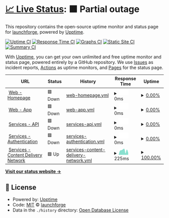 # [📈 Live Status](https://status.launchforge.co): <!--live status--> **🟧 Partial outage**

This repository contains the open-source uptime monitor and status page for [launchforge](https://status.launchforge.co), powered by [Upptime](https://github.com/upptime/upptime).

[![Uptime CI](https://github.com/launchforge/upptime/workflows/Uptime%20CI/badge.svg)](https://github.com/launchforge/upptime/actions?query=workflow%3A%22Uptime+CI%22)
[![Response Time CI](https://github.com/launchforge/upptime/workflows/Response%20Time%20CI/badge.svg)](https://github.com/launchforge/upptime/actions?query=workflow%3A%22Response+Time+CI%22)
[![Graphs CI](https://github.com/launchforge/upptime/workflows/Graphs%20CI/badge.svg)](https://github.com/launchforge/upptime/actions?query=workflow%3A%22Graphs+CI%22)
[![Static Site CI](https://github.com/launchforge/upptime/workflows/Static%20Site%20CI/badge.svg)](https://github.com/launchforge/upptime/actions?query=workflow%3A%22Static+Site+CI%22)
[![Summary CI](https://github.com/launchforge/upptime/workflows/Summary%20CI/badge.svg)](https://github.com/launchforge/upptime/actions?query=workflow%3A%22Summary+CI%22)

With [Upptime](https://upptime.js.org), you can get your own unlimited and free uptime monitor and status page, powered entirely by a GitHub repository. We use [Issues](https://github.com/launchforge/upptime/issues) as incident reports, [Actions](https://github.com/launchforge/upptime/actions) as uptime monitors, and [Pages](https://status.launchforge.co) for the status page.

<!--start: status pages-->
<!-- This summary is generated by Upptime (https://github.com/upptime/upptime) -->
<!-- Do not edit this manually, your changes will be overwritten -->
<!-- prettier-ignore -->
| URL | Status | History | Response Time | Uptime |
| --- | ------ | ------- | ------------- | ------ |
| <img alt="" src="https://icons.duckduckgo.com/ip3/launchforge.co.ico" height="13"> [Web - Homepage](https://launchforge.co) | 🟥 Down | [web-homepage.yml](https://github.com/launchforge/upptime/commits/HEAD/history/web-homepage.yml) | <details><summary><img alt="Response time graph" src="./graphs/web-homepage/response-time-week.png" height="20"> 0ms</summary><br><a href="https://status.launchforge.co/history/web-homepage"><img alt="Response time 148" src="https://img.shields.io/endpoint?url=https%3A%2F%2Fraw.githubusercontent.com%2Flaunchforge%2Fupptime%2FHEAD%2Fapi%2Fweb-homepage%2Fresponse-time.json"></a><br><a href="https://status.launchforge.co/history/web-homepage"><img alt="24-hour response time 0" src="https://img.shields.io/endpoint?url=https%3A%2F%2Fraw.githubusercontent.com%2Flaunchforge%2Fupptime%2FHEAD%2Fapi%2Fweb-homepage%2Fresponse-time-day.json"></a><br><a href="https://status.launchforge.co/history/web-homepage"><img alt="7-day response time 0" src="https://img.shields.io/endpoint?url=https%3A%2F%2Fraw.githubusercontent.com%2Flaunchforge%2Fupptime%2FHEAD%2Fapi%2Fweb-homepage%2Fresponse-time-week.json"></a><br><a href="https://status.launchforge.co/history/web-homepage"><img alt="30-day response time 0" src="https://img.shields.io/endpoint?url=https%3A%2F%2Fraw.githubusercontent.com%2Flaunchforge%2Fupptime%2FHEAD%2Fapi%2Fweb-homepage%2Fresponse-time-month.json"></a><br><a href="https://status.launchforge.co/history/web-homepage"><img alt="1-year response time 144" src="https://img.shields.io/endpoint?url=https%3A%2F%2Fraw.githubusercontent.com%2Flaunchforge%2Fupptime%2FHEAD%2Fapi%2Fweb-homepage%2Fresponse-time-year.json"></a></details> | <details><summary><a href="https://status.launchforge.co/history/web-homepage">0.00%</a></summary><a href="https://status.launchforge.co/history/web-homepage"><img alt="All-time uptime 77.20%" src="https://img.shields.io/endpoint?url=https%3A%2F%2Fraw.githubusercontent.com%2Flaunchforge%2Fupptime%2FHEAD%2Fapi%2Fweb-homepage%2Fuptime.json"></a><br><a href="https://status.launchforge.co/history/web-homepage"><img alt="24-hour uptime 0.00%" src="https://img.shields.io/endpoint?url=https%3A%2F%2Fraw.githubusercontent.com%2Flaunchforge%2Fupptime%2FHEAD%2Fapi%2Fweb-homepage%2Fuptime-day.json"></a><br><a href="https://status.launchforge.co/history/web-homepage"><img alt="7-day uptime 0.00%" src="https://img.shields.io/endpoint?url=https%3A%2F%2Fraw.githubusercontent.com%2Flaunchforge%2Fupptime%2FHEAD%2Fapi%2Fweb-homepage%2Fuptime-week.json"></a><br><a href="https://status.launchforge.co/history/web-homepage"><img alt="30-day uptime 1.38%" src="https://img.shields.io/endpoint?url=https%3A%2F%2Fraw.githubusercontent.com%2Flaunchforge%2Fupptime%2FHEAD%2Fapi%2Fweb-homepage%2Fuptime-month.json"></a><br><a href="https://status.launchforge.co/history/web-homepage"><img alt="1-year uptime 50.92%" src="https://img.shields.io/endpoint?url=https%3A%2F%2Fraw.githubusercontent.com%2Flaunchforge%2Fupptime%2FHEAD%2Fapi%2Fweb-homepage%2Fuptime-year.json"></a></details>
| <img alt="" src="https://icons.duckduckgo.com/ip3/app.launchforge.co.ico" height="13"> [Web - App](https://app.launchforge.co) | 🟥 Down | [web-app.yml](https://github.com/launchforge/upptime/commits/HEAD/history/web-app.yml) | <details><summary><img alt="Response time graph" src="./graphs/web-app/response-time-week.png" height="20"> 0ms</summary><br><a href="https://status.launchforge.co/history/web-app"><img alt="Response time 137" src="https://img.shields.io/endpoint?url=https%3A%2F%2Fraw.githubusercontent.com%2Flaunchforge%2Fupptime%2FHEAD%2Fapi%2Fweb-app%2Fresponse-time.json"></a><br><a href="https://status.launchforge.co/history/web-app"><img alt="24-hour response time 0" src="https://img.shields.io/endpoint?url=https%3A%2F%2Fraw.githubusercontent.com%2Flaunchforge%2Fupptime%2FHEAD%2Fapi%2Fweb-app%2Fresponse-time-day.json"></a><br><a href="https://status.launchforge.co/history/web-app"><img alt="7-day response time 0" src="https://img.shields.io/endpoint?url=https%3A%2F%2Fraw.githubusercontent.com%2Flaunchforge%2Fupptime%2FHEAD%2Fapi%2Fweb-app%2Fresponse-time-week.json"></a><br><a href="https://status.launchforge.co/history/web-app"><img alt="30-day response time 0" src="https://img.shields.io/endpoint?url=https%3A%2F%2Fraw.githubusercontent.com%2Flaunchforge%2Fupptime%2FHEAD%2Fapi%2Fweb-app%2Fresponse-time-month.json"></a><br><a href="https://status.launchforge.co/history/web-app"><img alt="1-year response time 151" src="https://img.shields.io/endpoint?url=https%3A%2F%2Fraw.githubusercontent.com%2Flaunchforge%2Fupptime%2FHEAD%2Fapi%2Fweb-app%2Fresponse-time-year.json"></a></details> | <details><summary><a href="https://status.launchforge.co/history/web-app">0.00%</a></summary><a href="https://status.launchforge.co/history/web-app"><img alt="All-time uptime 77.20%" src="https://img.shields.io/endpoint?url=https%3A%2F%2Fraw.githubusercontent.com%2Flaunchforge%2Fupptime%2FHEAD%2Fapi%2Fweb-app%2Fuptime.json"></a><br><a href="https://status.launchforge.co/history/web-app"><img alt="24-hour uptime 0.00%" src="https://img.shields.io/endpoint?url=https%3A%2F%2Fraw.githubusercontent.com%2Flaunchforge%2Fupptime%2FHEAD%2Fapi%2Fweb-app%2Fuptime-day.json"></a><br><a href="https://status.launchforge.co/history/web-app"><img alt="7-day uptime 0.00%" src="https://img.shields.io/endpoint?url=https%3A%2F%2Fraw.githubusercontent.com%2Flaunchforge%2Fupptime%2FHEAD%2Fapi%2Fweb-app%2Fuptime-week.json"></a><br><a href="https://status.launchforge.co/history/web-app"><img alt="30-day uptime 1.38%" src="https://img.shields.io/endpoint?url=https%3A%2F%2Fraw.githubusercontent.com%2Flaunchforge%2Fupptime%2FHEAD%2Fapi%2Fweb-app%2Fuptime-month.json"></a><br><a href="https://status.launchforge.co/history/web-app"><img alt="1-year uptime 50.91%" src="https://img.shields.io/endpoint?url=https%3A%2F%2Fraw.githubusercontent.com%2Flaunchforge%2Fupptime%2FHEAD%2Fapi%2Fweb-app%2Fuptime-year.json"></a></details>
| <img alt="" src="https://icons.duckduckgo.com/ip3/services.launchforge.co.ico" height="13"> [Services - API](https://services.launchforge.co/api/v1/health) | 🟥 Down | [services-api.yml](https://github.com/launchforge/upptime/commits/HEAD/history/services-api.yml) | <details><summary><img alt="Response time graph" src="./graphs/services-api/response-time-week.png" height="20"> 0ms</summary><br><a href="https://status.launchforge.co/history/services-api"><img alt="Response time 85" src="https://img.shields.io/endpoint?url=https%3A%2F%2Fraw.githubusercontent.com%2Flaunchforge%2Fupptime%2FHEAD%2Fapi%2Fservices-api%2Fresponse-time.json"></a><br><a href="https://status.launchforge.co/history/services-api"><img alt="24-hour response time 0" src="https://img.shields.io/endpoint?url=https%3A%2F%2Fraw.githubusercontent.com%2Flaunchforge%2Fupptime%2FHEAD%2Fapi%2Fservices-api%2Fresponse-time-day.json"></a><br><a href="https://status.launchforge.co/history/services-api"><img alt="7-day response time 0" src="https://img.shields.io/endpoint?url=https%3A%2F%2Fraw.githubusercontent.com%2Flaunchforge%2Fupptime%2FHEAD%2Fapi%2Fservices-api%2Fresponse-time-week.json"></a><br><a href="https://status.launchforge.co/history/services-api"><img alt="30-day response time 0" src="https://img.shields.io/endpoint?url=https%3A%2F%2Fraw.githubusercontent.com%2Flaunchforge%2Fupptime%2FHEAD%2Fapi%2Fservices-api%2Fresponse-time-month.json"></a><br><a href="https://status.launchforge.co/history/services-api"><img alt="1-year response time 96" src="https://img.shields.io/endpoint?url=https%3A%2F%2Fraw.githubusercontent.com%2Flaunchforge%2Fupptime%2FHEAD%2Fapi%2Fservices-api%2Fresponse-time-year.json"></a></details> | <details><summary><a href="https://status.launchforge.co/history/services-api">0.00%</a></summary><a href="https://status.launchforge.co/history/services-api"><img alt="All-time uptime 71.29%" src="https://img.shields.io/endpoint?url=https%3A%2F%2Fraw.githubusercontent.com%2Flaunchforge%2Fupptime%2FHEAD%2Fapi%2Fservices-api%2Fuptime.json"></a><br><a href="https://status.launchforge.co/history/services-api"><img alt="24-hour uptime 0.00%" src="https://img.shields.io/endpoint?url=https%3A%2F%2Fraw.githubusercontent.com%2Flaunchforge%2Fupptime%2FHEAD%2Fapi%2Fservices-api%2Fuptime-day.json"></a><br><a href="https://status.launchforge.co/history/services-api"><img alt="7-day uptime 0.00%" src="https://img.shields.io/endpoint?url=https%3A%2F%2Fraw.githubusercontent.com%2Flaunchforge%2Fupptime%2FHEAD%2Fapi%2Fservices-api%2Fuptime-week.json"></a><br><a href="https://status.launchforge.co/history/services-api"><img alt="30-day uptime 1.38%" src="https://img.shields.io/endpoint?url=https%3A%2F%2Fraw.githubusercontent.com%2Flaunchforge%2Fupptime%2FHEAD%2Fapi%2Fservices-api%2Fuptime-month.json"></a><br><a href="https://status.launchforge.co/history/services-api"><img alt="1-year uptime 50.92%" src="https://img.shields.io/endpoint?url=https%3A%2F%2Fraw.githubusercontent.com%2Flaunchforge%2Fupptime%2FHEAD%2Fapi%2Fservices-api%2Fuptime-year.json"></a></details>
| <img alt="" src="https://icons.duckduckgo.com/ip3/services.launchforge.co.ico" height="13"> [Services - Authentication](https://services.launchforge.co/auth/health/alive) | 🟥 Down | [services-authentication.yml](https://github.com/launchforge/upptime/commits/HEAD/history/services-authentication.yml) | <details><summary><img alt="Response time graph" src="./graphs/services-authentication/response-time-week.png" height="20"> 0ms</summary><br><a href="https://status.launchforge.co/history/services-authentication"><img alt="Response time 16" src="https://img.shields.io/endpoint?url=https%3A%2F%2Fraw.githubusercontent.com%2Flaunchforge%2Fupptime%2FHEAD%2Fapi%2Fservices-authentication%2Fresponse-time.json"></a><br><a href="https://status.launchforge.co/history/services-authentication"><img alt="24-hour response time 0" src="https://img.shields.io/endpoint?url=https%3A%2F%2Fraw.githubusercontent.com%2Flaunchforge%2Fupptime%2FHEAD%2Fapi%2Fservices-authentication%2Fresponse-time-day.json"></a><br><a href="https://status.launchforge.co/history/services-authentication"><img alt="7-day response time 0" src="https://img.shields.io/endpoint?url=https%3A%2F%2Fraw.githubusercontent.com%2Flaunchforge%2Fupptime%2FHEAD%2Fapi%2Fservices-authentication%2Fresponse-time-week.json"></a><br><a href="https://status.launchforge.co/history/services-authentication"><img alt="30-day response time 0" src="https://img.shields.io/endpoint?url=https%3A%2F%2Fraw.githubusercontent.com%2Flaunchforge%2Fupptime%2FHEAD%2Fapi%2Fservices-authentication%2Fresponse-time-month.json"></a><br><a href="https://status.launchforge.co/history/services-authentication"><img alt="1-year response time 17" src="https://img.shields.io/endpoint?url=https%3A%2F%2Fraw.githubusercontent.com%2Flaunchforge%2Fupptime%2FHEAD%2Fapi%2Fservices-authentication%2Fresponse-time-year.json"></a></details> | <details><summary><a href="https://status.launchforge.co/history/services-authentication">0.00%</a></summary><a href="https://status.launchforge.co/history/services-authentication"><img alt="All-time uptime 71.29%" src="https://img.shields.io/endpoint?url=https%3A%2F%2Fraw.githubusercontent.com%2Flaunchforge%2Fupptime%2FHEAD%2Fapi%2Fservices-authentication%2Fuptime.json"></a><br><a href="https://status.launchforge.co/history/services-authentication"><img alt="24-hour uptime 0.00%" src="https://img.shields.io/endpoint?url=https%3A%2F%2Fraw.githubusercontent.com%2Flaunchforge%2Fupptime%2FHEAD%2Fapi%2Fservices-authentication%2Fuptime-day.json"></a><br><a href="https://status.launchforge.co/history/services-authentication"><img alt="7-day uptime 0.00%" src="https://img.shields.io/endpoint?url=https%3A%2F%2Fraw.githubusercontent.com%2Flaunchforge%2Fupptime%2FHEAD%2Fapi%2Fservices-authentication%2Fuptime-week.json"></a><br><a href="https://status.launchforge.co/history/services-authentication"><img alt="30-day uptime 1.38%" src="https://img.shields.io/endpoint?url=https%3A%2F%2Fraw.githubusercontent.com%2Flaunchforge%2Fupptime%2FHEAD%2Fapi%2Fservices-authentication%2Fuptime-month.json"></a><br><a href="https://status.launchforge.co/history/services-authentication"><img alt="1-year uptime 50.92%" src="https://img.shields.io/endpoint?url=https%3A%2F%2Fraw.githubusercontent.com%2Flaunchforge%2Fupptime%2FHEAD%2Fapi%2Fservices-authentication%2Fuptime-year.json"></a></details>
| <img alt="" src="https://icons.duckduckgo.com/ip3/launchforge-prod.s3.us-west-002.backblazeb2.com.ico" height="13"> [Services - Content Delivery Network](https://launchforge-prod.s3.us-west-002.backblazeb2.com/) | 🟩 Up | [services-content-delivery-network.yml](https://github.com/launchforge/upptime/commits/HEAD/history/services-content-delivery-network.yml) | <details><summary><img alt="Response time graph" src="./graphs/services-content-delivery-network/response-time-week.png" height="20"> 225ms</summary><br><a href="https://status.launchforge.co/history/services-content-delivery-network"><img alt="Response time 218" src="https://img.shields.io/endpoint?url=https%3A%2F%2Fraw.githubusercontent.com%2Flaunchforge%2Fupptime%2FHEAD%2Fapi%2Fservices-content-delivery-network%2Fresponse-time.json"></a><br><a href="https://status.launchforge.co/history/services-content-delivery-network"><img alt="24-hour response time 104" src="https://img.shields.io/endpoint?url=https%3A%2F%2Fraw.githubusercontent.com%2Flaunchforge%2Fupptime%2FHEAD%2Fapi%2Fservices-content-delivery-network%2Fresponse-time-day.json"></a><br><a href="https://status.launchforge.co/history/services-content-delivery-network"><img alt="7-day response time 225" src="https://img.shields.io/endpoint?url=https%3A%2F%2Fraw.githubusercontent.com%2Flaunchforge%2Fupptime%2FHEAD%2Fapi%2Fservices-content-delivery-network%2Fresponse-time-week.json"></a><br><a href="https://status.launchforge.co/history/services-content-delivery-network"><img alt="30-day response time 223" src="https://img.shields.io/endpoint?url=https%3A%2F%2Fraw.githubusercontent.com%2Flaunchforge%2Fupptime%2FHEAD%2Fapi%2Fservices-content-delivery-network%2Fresponse-time-month.json"></a><br><a href="https://status.launchforge.co/history/services-content-delivery-network"><img alt="1-year response time 213" src="https://img.shields.io/endpoint?url=https%3A%2F%2Fraw.githubusercontent.com%2Flaunchforge%2Fupptime%2FHEAD%2Fapi%2Fservices-content-delivery-network%2Fresponse-time-year.json"></a></details> | <details><summary><a href="https://status.launchforge.co/history/services-content-delivery-network">100.00%</a></summary><a href="https://status.launchforge.co/history/services-content-delivery-network"><img alt="All-time uptime 99.99%" src="https://img.shields.io/endpoint?url=https%3A%2F%2Fraw.githubusercontent.com%2Flaunchforge%2Fupptime%2FHEAD%2Fapi%2Fservices-content-delivery-network%2Fuptime.json"></a><br><a href="https://status.launchforge.co/history/services-content-delivery-network"><img alt="24-hour uptime 100.00%" src="https://img.shields.io/endpoint?url=https%3A%2F%2Fraw.githubusercontent.com%2Flaunchforge%2Fupptime%2FHEAD%2Fapi%2Fservices-content-delivery-network%2Fuptime-day.json"></a><br><a href="https://status.launchforge.co/history/services-content-delivery-network"><img alt="7-day uptime 100.00%" src="https://img.shields.io/endpoint?url=https%3A%2F%2Fraw.githubusercontent.com%2Flaunchforge%2Fupptime%2FHEAD%2Fapi%2Fservices-content-delivery-network%2Fuptime-week.json"></a><br><a href="https://status.launchforge.co/history/services-content-delivery-network"><img alt="30-day uptime 100.00%" src="https://img.shields.io/endpoint?url=https%3A%2F%2Fraw.githubusercontent.com%2Flaunchforge%2Fupptime%2FHEAD%2Fapi%2Fservices-content-delivery-network%2Fuptime-month.json"></a><br><a href="https://status.launchforge.co/history/services-content-delivery-network"><img alt="1-year uptime 99.99%" src="https://img.shields.io/endpoint?url=https%3A%2F%2Fraw.githubusercontent.com%2Flaunchforge%2Fupptime%2FHEAD%2Fapi%2Fservices-content-delivery-network%2Fuptime-year.json"></a></details>

<!--end: status pages-->

[**Visit our status website →**](https://status.launchforge.co)

## 📄 License

- Powered by: [Upptime](https://github.com/upptime/upptime)
- Code: [MIT](./LICENSE) © [launchforge](https://status.launchforge.co)
- Data in the `./history` directory: [Open Database License](https://opendatacommons.org/licenses/odbl/1-0/)
